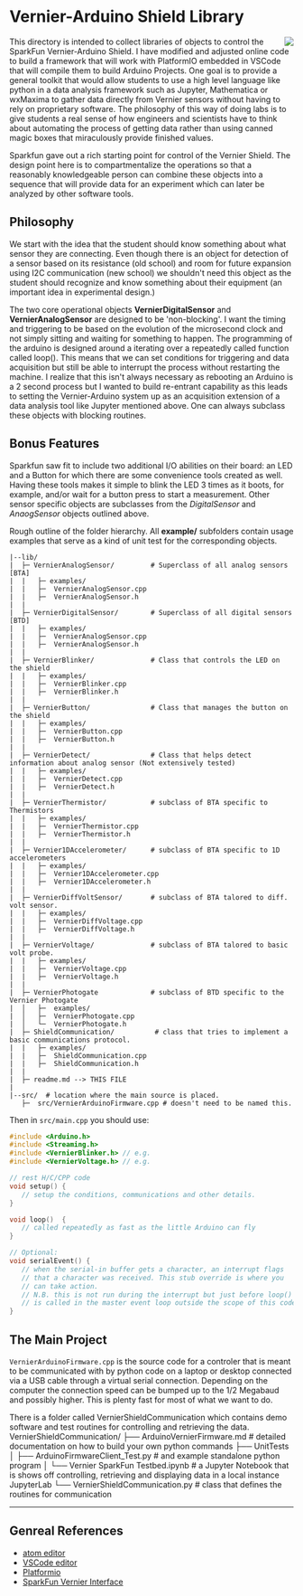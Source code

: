 # Vernier-Arduino Shield Library

<img src="https://docs.google.com/drawings/d/e/2PACX-1vRB5RxjoWBNee_8kc4jMXvcXFli0UcuuurC4-fQFWDQrTXmBJmm2Daw0M89g1lrvTtC-KgT084eh_tP/pub?w=174&h=170" align="right"/>

This directory is intended to collect libraries of objects to control the SparkFun Vernier-Arduino Shield. I have modified and adjusted online code to build a
framework that will work with PlatformIO embedded in VSCode that will compile them to build Arduino Projects.  One goal is to provide a general toolkit that would allow students to use a high level language like python in a data analysis framework such as Jupyter, Mathematica or wxMaxima to gather data directly from Vernier sensors without having to rely on proprietary software.  The philosophy of this way of doing labs is to give students a real sense of how engineers and scientists have to think about automating the process of getting data rather than using canned magic boxes that miraculously provide finished values.

Sparkfun gave out a rich starting point for control of the Vernier Shield.  The design point here is to compartmentalize the operations so that a reasonably knowledgeable person can combine these objects into a sequence that will provide data for an experiment which can later be analyzed by other software tools.

## Philosophy
We start with the idea that the student should know something about what sensor they are connecting.  Even though there is an object for detection of a
sensor based on its resistance (old school) and room for future expansion using I2C communication (new school) we shouldn't need this object as the student should recognize and know something about their equipment (an important idea in experimental design.)

The two core operational objects **VernierDigitalSensor** and **VernierAnalogSensor** are designed to be 'non-blocking'.  I want the timing and triggering to be based on the evolution of the microsecond clock and not simply sitting and waiting for something to happen.  The programming of the arduino is designed around a iterating over a repeatedly called function called loop(). This means that we can set conditions for triggering and data acquisition but still be able to interrupt the process without restarting the machine. I realize that this isn't always necessary as rebooting an Arduino is a 2 second process but I wanted to build re-entrant capability as this leads to setting the Vernier-Arduino system up as an acquisition extension of a data analysis tool like Jupyter mentioned above. One can always subclass these objects with blocking routines.

## Bonus Features
Sparkfun saw fit to include two additional I/O abilities on their board: an LED and a Button for which there are some convenience tools created as well. Having these tools makes it simple to blink the LED 3 times as it boots, for example, and/or wait for a button press to start a measurement.  Other sensor specific objects are subclasses from the _DigitalSensor_ and _AnaogSensor_ objects outlined above.

Rough outline of the folder hierarchy.  All **example/** subfolders contain usage examples that serve as a kind of unit test for the corresponding objects.

```
|--lib/
|  ├─ VernierAnalogSensor/         # Superclass of all analog sensors [BTA]
|  |   ├─ examples/
|  |   ├─  VernierAnalogSensor.cpp
|  |   ├─  VernierAnalogSensor.h
|  |
|  ├─ VernierDigitalSensor/        # Superclass of all digital sensors [BTD]
|  |   ├─ examples/
|  |   ├─  VernierAnalogSensor.cpp
|  |   ├─  VernierAnalogSensor.h
|  |
|  ├─ VernierBlinker/              # Class that controls the LED on the shield
|  |   ├─ examples/
|  |   ├─  VernierBlinker.cpp
|  |   ├─  VernierBlinker.h
|  |
|  ├─ VernierButton/               # Class that manages the button on the shield
|  |   ├─ examples/
|  |   ├─  VernierButton.cpp
|  |   ├─  VernierButton.h
|  |
|  ├─ VernierDetect/               # Class that helps detect information about analog sensor (Not extensively tested)
|  |   ├─ examples/
|  |   ├─  VernierDetect.cpp
|  |   ├─  VernierDetect.h
|  |
|  ├─ VernierThermistor/           # subclass of BTA specific to Thermistors
|  |   ├─ examples/
|  |   ├─  VernierThermistor.cpp
|  |   ├─  VernierThermistor.h
|  |
|  ├─ Vernier1DAccelerometer/      # subclass of BTA specific to 1D accelerometers
|  |   ├─ examples/
|  |   ├─  Vernier1DAccelerometer.cpp
|  |   ├─  Vernier1DAccelerometer.h
|  |
|  ├─ VernierDiffVoltSensor/       # subclass of BTA talored to diff. volt sensor.
|  |   ├─ examples/
|  |   ├─  VernierDiffVoltage.cpp
|  |   ├─  VernierDiffVoltage.h
|  |
|  ├─ VernierVoltage/              # subclass of BTA talored to basic volt probe.
|  |   ├─ examples/
|  |   ├─  VernierVoltage.cpp
|  |   ├─  VernierVoltage.h
|  |
|  ├─ VernierPhotogate             # subclass of BTD specific to the Vernier Photogate
|  │   ├─  examples/
|  │   ├─  VernierPhotogate.cpp
|  │   └─  VernierPhotogate.h
|  ├─ ShieldCommunication/          # class that tries to implement a basic communications protocol.
|  |   ├─ examples/
|  |   ├─  ShieldCommunication.cpp
|  |   ├─  ShieldCommunication.h
|  |
|  ├─ readme.md --> THIS FILE
|
|--src/  # location where the main source is placed.
   ├─  src/VernierArduinoFirmware.cpp # doesn't need to be named this.
```

Then in `src/main.cpp` you should use:
```C++
#include <Arduino.h>
#include <Streaming.h>
#include <VernierBlinker.h> // e.g.
#include <VernierVoltage.h> // e.g.

// rest H/C/CPP code
void setup() {
   // setup the conditions, communications and other details.
}

void loop()  {
   // called repeatedly as fast as the little Arduino can fly
}

// Optional:
void serialEvent() {
   // when the serial-in buffer gets a character, an interrupt flags
   // that a character was received. This stub override is where you
   // can take action.
   // N.B. this is not run during the interrupt but just before loop()
   // is called in the master event loop outside the scope of this code.
}
```

## The Main Project
`VernierArduinoFirmware.cpp` is the source code for a controler that is meant to be communicated with by python code on a
laptop or desktop connected via a USB cable through a virtual serial connection. Depending on the computer the connection
speed can be bumped up to the 1/2 Megabaud and possibly higher. This is plenty fast for most of what we want to do. 

There is a folder called VernierShieldCommunication which contains demo software and test routines for controlling and retrieving
the data.
VernierShieldCommunication/
├── ArduinoVernierFirmware.md          # detailed documentation on how to build your own python commands
├── UnitTests
│   ├── ArduinoFirmwareClient_Test.py  # and example standalone python program
│   └── Vernier SparkFun Testbed.ipynb # a Jupyter Notebook that is shows off controlling, retrieving and displaying data in a local instance JupyterLab
└── VernierShieldCommunication.py      # class that defines the routines for communication

---
## Genreal References
* [atom editor](http://www.atom.io "Atom Hackable Editor")
* [VSCode editor](https://code.visualstudio.com/)
* [Platformio](http://platformio.org/ "Open source IoT IDE")
* [SparkFun Vernier Interface](https://github.com/sparkfun/Vernier_Interface_Shield)
